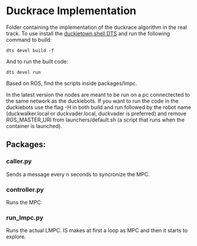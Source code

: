 # Duckrace Implementation

Folder containing the implementation of the duckrace algorithm in the real track.
To use install the <a href="https://github.com/duckietown/duckietown-shell">duckietown shell DTS</a> and run the following command to build:
```
dts devel build -f
```
And to run the built code:
```
dts devel run
```
Based on ROS, find the scripts inside packages/lmpc.

In the latest version the nodes are meant to be run on a pc connectected to the same network as the duckiebots.
If you want to run the code in the duckiebots use the flag -H in both build and run followed by the robot name (duckwalker.local or duckvader.local, duckvader is preferred) and remove ROS_MASTER_URI from launchers/default.sh (a script that runs when the container is launched).

## Packages:

### caller.py
Sends a message every n seconds to syncronize the MPC.

### controller.py
Runs the MPC

### run_lmpc.py
Runs the actual LMPC. IS makes at first a loop as MPC and then it starts to explore.
